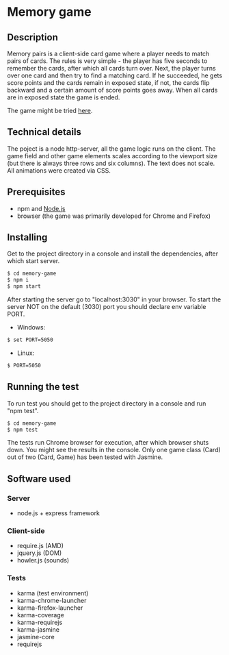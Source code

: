 # Memory game

## Description
Memory pairs is a client-side card game where a player needs to match pairs of cards. The rules is very simple - the player has five seconds to remember the cards, after which all cards turn over. Next, the player turns over one card and then try to find a matching card. If he succeeded, he gets score points and the cards remain in exposed state, if not, the cards flip backward and a certain amount of score points goes away. When all cards are in exposed state the game is ended.

The game might be tried [here](https://memory-pairs.herokuapp.com/).

## Technical details
The poject is a node http-server, all the game logic runs on the client. The game field and other game elements scales according to the viewport size (but there is always three rows and six columns). The text does not scale. All animations were created via CSS.

## Prerequisites
 - npm and [Node.js](https://nodejs.org/)
 - browser (the game was primarily developed for Chrome and Firefox)

## Installing
Get to the project directory in a console and install the dependencies, after which start server.
```sh
$ cd memory-game
$ npm i
$ npm start
```
After starting the server go to "localhost:3030" in your browser.
To start the server NOT on the default (3030) port you should declare env variable PORT.
 - Windows:
```sh
$ set PORT=5050
```

 - Linux:
```sh
$ PORT=5050
```

## Running the test
To run test you should get to the project directory in a console and run "npm test".
```sh
$ cd memory-game
$ npm test
```
The tests run Chrome browser for execution, after which browser shuts down. You might see the results in the console. Only one game class (Card) out of two (Card, Game) has been tested with Jasmine.

## Software used
### Server
 - node.js + express framework

### Client-side
 - require.js   (AMD)
 - jquery.js    (DOM)
 - howler.js	(sounds)

### Tests
 - karma		(test environment)
 - karma-chrome-launcher
 - karma-firefox-launcher
 - karma-coverage
 - karma-requirejs
 - karma-jasmine
 - jasmine-core
 - requirejs
